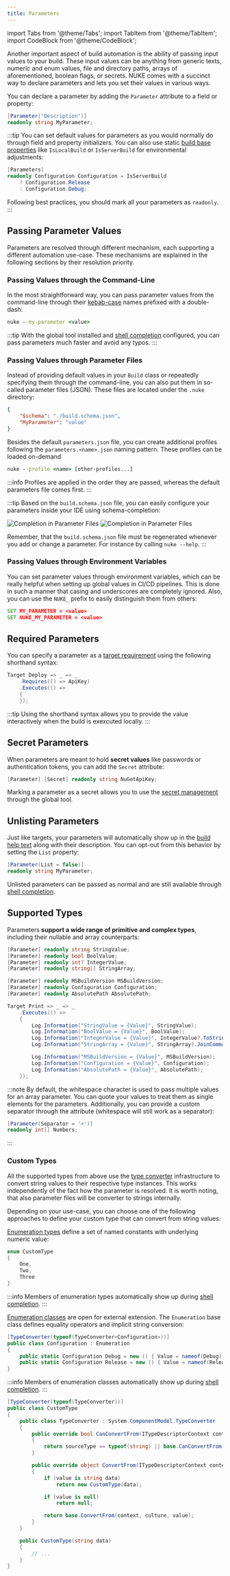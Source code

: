```yaml
---
title: Parameters
---
```


import Tabs from '@theme/Tabs';
import TabItem from '@theme/TabItem';
import CodeBlock from '@theme/CodeBlock';

Another important aspect of build automation is the ability of passing input values to your build. These input values can be anything from generic texts, numeric and enum values, file and directory paths, arrays of aforementioned, boolean flags, or secrets. NUKE comes with a succinct way to declare parameters and lets you set their values in various ways.

You can declare a parameter by adding the `Parameter` attribute to a field or property:

```csharp
[Parameter("Description")]
readonly string MyParameter;
```

:::tip
You can set default values for parameters as you would normally do through field and property initializers. You can also use static [build base properties](04-builds.md#base-properties) like `IsLocalBuild` or `IsServerBuild` for environmental adjustments:

```csharp
[Parameters]
readonly Configuration Configuration = IsServerBuild
    ? Configuration.Release
    : Configuration.Debug;
```

Following best practices, you should mark all your parameters as `readonly`.
:::

## Passing Parameter Values

Parameters are resolved through different mechanism, each supporting a different automation use-case. These mechanisms are explained in the following sections by their resolution priority.

### Passing Values through the Command-Line

In the most straightforward way, you can pass parameter values from the command-line through their [kebab-case](https://www.theserverside.com/definition/Kebab-case) names prefixed with a double-dash:

```cmd
nuke --my-parameter <value>
```

:::tip
With the global tool installed and [shell completion](../06-global-tool/00-shell-completion.md) configured, you can pass parameters much faster and avoid any typos.
:::

### Passing Values through Parameter Files

Instead of providing default values in your `Build` class or repeatedly specifying them through the command-line, you can also put them in so-called parameter files (JSON). These files are located under the `.nuke` directory:

```json title=".nuke/parameters.json"
{
    "$schema": "./build.schema.json",
    "MyParameter": "value"
}
```

Besides the default `parameters.json` file, you can create additional profiles following the `parameters.<name>.json` naming pattern. These profiles can be loaded on-demand

```cmd
nuke --profile <name> [other-profiles...]
```

:::info
Profiles are applied in the order they are passed, whereas the default parameters file comes first.
:::

:::tip
Based on the `build.schema.json` file, you can easily configure your parameters inside your IDE using schema-completion:

<p style={{maxWidth:'550px'}}>

![Completion in Parameter Files](/img/docs/parameter-file-completion-light.png#gh-light-mode-only)
![Completion in Parameter Files](/img/docs/parameter-file-completion-dark.png#gh-dark-mode-only)

</p>

Remember, that the `build.schema.json` file must be regenerated whenever you add or change a parameter. For instance by calling `nuke --help`.
:::

### Passing Values through Environment Variables

You can set parameter values through environment variables, which can be really helpful when setting up global values in CI/CD pipelines. This is done in such a manner that casing and underscores are completely ignored. Also, you can use the `NUKE_` prefix to easily distinguish them from others:

```cmd
SET MY_PARAMETER = <value>
SET NUKE_MY_PARAMETER = <value>
```

## Required Parameters

You can specify a parameter as a [target requirement](../02-fundamentals/05-targets.md#requirements) using the following shorthand syntax:

<!-- snippet: parameters-requirements -->
```cs
Target Deploy => _ => _
    .Requires(() => ApiKey)
    .Executes(() =>
    {
    });
```
<!-- endSnippet -->

:::tip
Using the shorthand syntax allows you to provide the value interactively when the build is exexcuted locally.
:::

## Secret Parameters

When parameters are meant to hold **secret values** like passwords or authentication tokens, you can add the `Secret` attribute:

<!-- snippet: parameters-secrets -->
```cs
[Parameter] [Secret] readonly string NuGetApiKey;
```
<!-- endSnippet -->

Marking a parameter as a secret allows you to use the [secret management](../06-global-tool/02-secrets.md) through the global tool.

## Unlisting Parameters

Just like targets, your parameters will automatically show up in the [build help text](../01-getting-started/03-execution.md#help-text) along with their description. You can opt-out from this behavior by setting the `List` property:

```csharp
[Parameter(List = false)]
readonly string MyParameter;
```

Unlisted parameters can be passed as normal and are still available through [shell completion](../06-global-tool/00-shell-completion.md).

## Supported Types

Parameters **support a wide range of primitive and complex types**, including their nullable and array counterparts:

<!-- snippet: parameters-declaration -->
```cs
[Parameter] readonly string StringValue;
[Parameter] readonly bool BoolValue;
[Parameter] readonly int? IntegerValue;
[Parameter] readonly string[] StringArray;

[Parameter] readonly MSBuildVersion MSBuildVersion;
[Parameter] readonly Configuration Configuration;
[Parameter] readonly AbsolutePath AbsolutePath;

Target Print => _ => _
    .Executes(() =>
    {
        Log.Information("StringValue = {Value}", StringValue);
        Log.Information("BoolValue = {Value}", BoolValue);
        Log.Information("IntegerValue = {Value}", IntegerValue?.ToString() ?? "<null>");
        Log.Information("StringArray = {Value}", StringArray?.JoinComma() ?? "<null>");

        Log.Information("MSBuildVersion = {Value}", MSBuildVersion);
        Log.Information("Configuration = {Value}", Configuration);
        Log.Information("AbsolutePath = {Value}", AbsolutePath);
    });
```
<!-- endSnippet -->

:::note
By default, the whitespace character is used to pass multiple values for an array parameter. You can quote your values to treat them as single elements for the parameters. Additionally, you can provide a custom separator through the attribute (whitespace will still work as a separator):

```csharp
[Parameter(Separator = '+')]
readonly int[] Numbers;
```
:::

### Custom Types

All the supported types from above use the [type converter](https://docs.microsoft.com/en-us/dotnet/api/system.componentmodel.typeconverter) infrastructure to convert string values to their respective type instances. This works independently of the fact how the parameter is resolved. It is worth noting, that also parameter files will be converter to strings internally.

Depending on your use-case, you can choose one of the following approaches to define your custom type that can convert from string values:

<Tabs>
  <TabItem value="enum-types" label="Enumeration Types">

[Enumeration types](https://docs.microsoft.com/en-us/dotnet/csharp/language-reference/builtin-types/enum) define a set of named constants with underlying numeric value:

```csharp
enum CustomType
{
    One,
    Two,
    Three
}
```

:::info
Members of enumeration types automatically show up during [shell completion](../06-global-tool/00-shell-completion.md).
:::

  </TabItem>
  <TabItem value="enum-classes" label="Enumeration Classes">

[Enumeration classes](https://docs.microsoft.com/en-us/dotnet/architecture/microservices/microservice-ddd-cqrs-patterns/enumeration-classes-over-enum-types) are open for external extension. The `Enumeration` base class defines equality operators and implicit string conversion:

```csharp
[TypeConverter(typeof(TypeConverter<Configuration>))]
public class Configuration : Enumeration
{
    public static Configuration Debug = new () { Value = nameof(Debug) };
    public static Configuration Release = new () { Value = nameof(Release) };
}
```

:::info
Members of enumeration classes automatically show up during [shell completion](../06-global-tool/00-shell-completion.md).
:::

  </TabItem>
  <TabItem value="custom-types" label="Custom Types">

```csharp
[TypeConverter(typeof(TypeConverter))]
public class CustomType
{
    public class TypeConverter : System.ComponentModel.TypeConverter
    {
        public override bool CanConvertFrom(ITypeDescriptorContext context, Type sourceType)
        {
            return sourceType == typeof(string) || base.CanConvertFrom(context, sourceType);
        }

        public override object ConvertFrom(ITypeDescriptorContext context, CultureInfo culture, object value)
        {
            if (value is string data)
                return new CustomType(data); 

            if (value is null)
                return null;

            return base.ConvertFrom(context, culture, value);
        }
    }

    public CustomType(string data)
    {
        // ...
    }
}
```

  </TabItem>
</Tabs>
